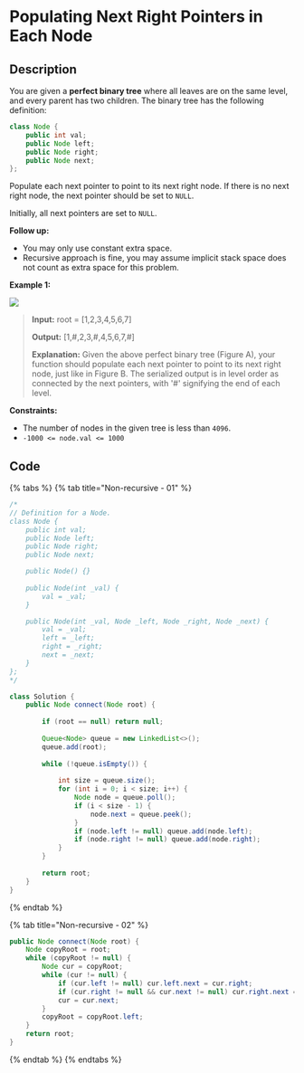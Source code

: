 # Populating Next Right Pointers in Each Node

## Description

You are given a **perfect binary tree** where all leaves are on the same level, and every parent has two children. The binary tree has the following definition:

```java
class Node {
    public int val;
    public Node left;
    public Node right;
    public Node next;
};
```

Populate each next pointer to point to its next right node. If there is no next right node, the next pointer should be set to `NULL`.

Initially, all next pointers are set to `NULL`.

**Follow up:**

* You may only use constant extra space.
* Recursive approach is fine, you may assume implicit stack space does not count as extra space for this problem.

**Example 1:**

![](https://assets.leetcode.com/uploads/2019/02/14/116_sample.png)

> **Input:** root = \[1,2,3,4,5,6,7\] 
>
> **Output:** \[1,\#,2,3,\#,4,5,6,7,\#\] 
>
> **Explanation:** Given the above perfect binary tree \(Figure A\), your function should populate each next pointer to point to its next right node, just like in Figure B. The serialized output is in level order as connected by the next pointers, with '\#' signifying the end of each level.

**Constraints:**

* The number of nodes in the given tree is less than `4096`.
* `-1000 <= node.val <= 1000`

## **Code**

{% tabs %}
{% tab title="Non-recursive - 01" %}
```java
/*
// Definition for a Node.
class Node {
    public int val;
    public Node left;
    public Node right;
    public Node next;

    public Node() {}
    
    public Node(int _val) {
        val = _val;
    }

    public Node(int _val, Node _left, Node _right, Node _next) {
        val = _val;
        left = _left;
        right = _right;
        next = _next;
    }
};
*/

class Solution {
    public Node connect(Node root) {
        
        if (root == null) return null;
        
        Queue<Node> queue = new LinkedList<>();
        queue.add(root);
        
        while (!queue.isEmpty()) {
            
            int size = queue.size();
            for (int i = 0; i < size; i++) {
                Node node = queue.poll();
                if (i < size - 1) {
                    node.next = queue.peek();
                }
                if (node.left != null) queue.add(node.left);
                if (node.right != null) queue.add(node.right);
            }
        }
        
        return root;
    }
}
```
{% endtab %}

{% tab title="Non-recursive - 02" %}
```java
public Node connect(Node root) {
    Node copyRoot = root;
    while (copyRoot != null) {
        Node cur = copyRoot;
        while (cur != null) {
            if (cur.left != null) cur.left.next = cur.right;
            if (cur.right != null && cur.next != null) cur.right.next = cur.next.left;
            cur = cur.next;
        }
        copyRoot = copyRoot.left;
    }
    return root;
}
```
{% endtab %}
{% endtabs %}

